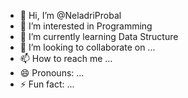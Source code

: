 - 👋 Hi, I’m @NeladriProbal
- 👀 I’m interested in Programming 
- 🌱 I’m currently learning Data Structure 
- 💞️ I’m looking to collaborate on ...
- 📫 How to reach me ...
- 😄 Pronouns: ...
- ⚡ Fun fact: ...

<!---
NeladriProbal/NeladriProbal is a ✨ special ✨ repository because its `README.md` (this file) appears on your GitHub profile.
You can click the Preview link to take a look at your changes.
--->
